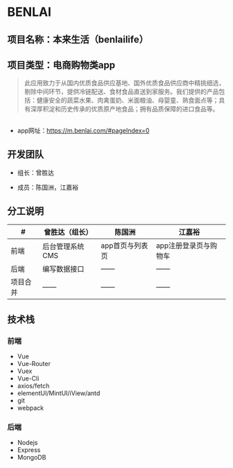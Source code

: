 # BENLAI

## 项目名称：本来生活（benlailife）

## 项目类型：电商购物类app

> 此应用致力于从国内优质食品供应基地、国外优质食品供应商中精挑细选，剔除中间环节，提供冷链配送、食材食品直送到家服务。我们提供的产品包括：健康安全的蔬菜水果、肉禽蛋奶、米面粮油、母婴童、熟食面点等；具有深厚积淀和历史传承的优质原产地食品；拥有品质保障的进口食品等。 

## 

* app网址：<https://m.benlai.com/#pageIndex=0> 

## 开发团队

* 组长：曾胜达

* 成员：陈国洲，江嘉裕

  

## 分工说明

| #        | 曾胜达（组长）  | 陈国洲          | 江嘉裕                |
| -------- | --------------- | --------------- | --------------------- |
| 前端     | 后台管理系统CMS | app首页与列表页 | app注册登录页与购物车 |
| 后端     | 编写数据接口    | ——              | ——                    |
| 项目合并 | ——              | ——              | ——                    |



## 技术栈

### 前端

- Vue
- Vue-Router
- Vuex
- Vue-Cli
- axios/fetch
- elementUI/MintUI/iView/antd
- git
- webpack

### 后端

- Nodejs
- Express
- MongoDB
